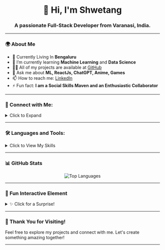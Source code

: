 <h1 align="center">👋 Hi, I'm Shwetang</h1>
<h3 align="center">A passionate Full-Stack Developer from Varanasi, India.</h3>

---

### 🌍 About Me
- 📍 Currently Living In **Bengaluru**
- 🌱 I’m currently learning **Machine Learning** and **Data Science**
- 👨‍💻 All of my projects are available at [GitHub](https://github.com/shwetang007)
- 💬 Ask me about **ML, ReactJs, ChatGPT, Anime, Games**
- 📫 How to reach me: [LinkedIn](https://www.linkedin.com/in/shwetang-50859b28b?lipi=urn%3Ali%3Apage%3Ad_flagship3_profile_view_base_contact_details%3BIBjD4RELQjeAzTpzpLdQ6Q%3D%3D)
- ⚡ Fun fact: **I am a Social Skills Maven and an Enthusiastic Collaborator**

---

### 🤝 Connect with Me:
<details>
<summary>Click to Expand</summary>
<p align="left">
  <a href="https://linkedin.com/in/shwetang_" target="_blank"><img src="https://raw.githubusercontent.com/rahuldkjain/github-profile-readme-generator/master/src/images/icons/Social/linked-in-alt.svg" alt="shwetang_" height="30" width="40" /></a>
  <a href="https://instagram.com/caffeine72.45mg" target="_blank"><img src="https://raw.githubusercontent.com/rahuldkjain/github-profile-readme-generator/master/src/images/icons/Social/instagram.svg" alt="caffeine72.45mg" height="30" width="40" /></a>
</p>
</details>

---

### 🛠️ Languages and Tools:
<details>
<summary>Click to View My Skills</summary>
<p align="left">
  <a href="https://www.cprogramming.com/" target="_blank"><img src="https://raw.githubusercontent.com/devicons/devicon/master/icons/c/c-original.svg" alt="C" width="40" height="40"/></a>
  <a href="https://www.w3schools.com/css/" target="_blank"><img src="https://raw.githubusercontent.com/devicons/devicon/master/icons/css3/css3-original-wordmark.svg" alt="CSS3" width="40" height="40"/></a>
  <a href="https://firebase.google.com/" target="_blank"><img src="https://www.vectorlogo.zone/logos/firebase/firebase-icon.svg" alt="Firebase" width="40" height="40"/></a>
  <a href="https://git-scm.com/" target="_blank"><img src="https://www.vectorlogo.zone/logos/git-scm/git-scm-icon.svg" alt="Git" width="40" height="40"/></a>
  <a href="https://www.w3.org/html/" target="_blank"><img src="https://raw.githubusercontent.com/devicons/devicon/master/icons/html5/html5-original-wordmark.svg" alt="HTML5" width="40" height="40"/></a>
  <a href="https://www.java.com" target="_blank"><img src="https://raw.githubusercontent.com/devicons/devicon/master/icons/java/java-original.svg" alt="Java" width="40" height="40"/></a>
  <a href="https://developer.mozilla.org/en-US/docs/Web/JavaScript" target="_blank"><img src="https://raw.githubusercontent.com/devicons/devicon/master/icons/javascript/javascript-original.svg" alt="JavaScript" width="40" height="40"/></a>
  <a href="https://nodejs.org" target="_blank"><img src="https://raw.githubusercontent.com/devicons/devicon/master/icons/nodejs/nodejs-original-wordmark.svg" alt="Node.js" width="40" height="40"/></a>
  <a href="https://www.python.org" target="_blank"><img src="https://raw.githubusercontent.com/devicons/devicon/master/icons/python/python-original.svg" alt="Python" width="40" height="40"/></a>
  <a href="https://reactjs.org/" target="_blank"><img src="https://raw.githubusercontent.com/devicons/devicon/master/icons/react/react-original-wordmark.svg" alt="React.js" width="40" height="40"/></a>
  <a href="#" target="_blank"><img src="" alt="" width=0 height=0/></a> <!-- Placeholder for future tools -->
</p>
</details>

---

### 📊 GitHub Stats
<p align='center'>
  <img src='https://github-readme-stats.vercel.app/api/top-langs?username=shwetang007&show_icons=true&locale=en&layout=compact' alt='Top Languages' />
</p>

---

### 🎉 Fun Interactive Element
<details>
<summary>✨ Click for a Surprise!</summary>
<p style='color: #FF69B4;'>🎊 You've unlocked a hidden message! Keep coding and stay awesome! 🎊</p>
</details>

---

### 🌟 Thank You for Visiting!
Feel free to explore my projects and connect with me. Let's create something amazing together!

---

